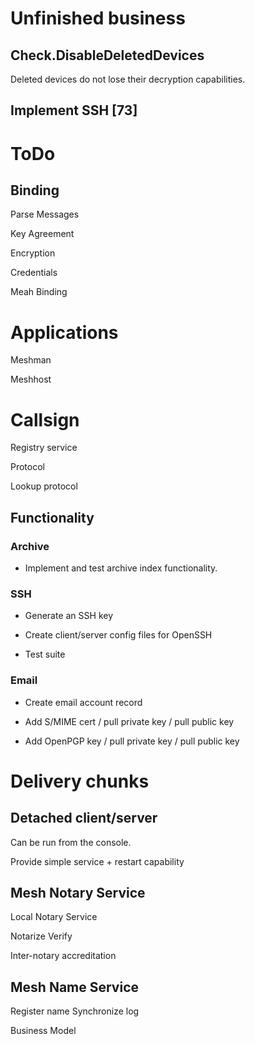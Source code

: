 ﻿# Unfinished business

## Check.DisableDeletedDevices

Deleted devices do not lose their decryption capabilities.

## Implement SSH  [73]


# ToDo

## Binding

Parse Messages

Key Agreement

Encryption

Credentials

Meah Binding


# Applications

Meshman

Meshhost


# Callsign

Registry service

Protocol

Lookup protocol







## Functionality 

### Archive

* Implement and test archive index functionality.


### SSH 

* Generate an SSH key

* Create client/server config files for OpenSSH

* Test suite

### Email

* Create email account record

* Add S/MIME cert / pull private key / pull public key

* Add OpenPGP key / pull private key / pull public key




# Delivery chunks

## Detached client/server

Can be run from the console.

Provide simple service + restart capability








## Mesh Notary Service

Local Notary Service

Notarize
Verify

Inter-notary accreditation

## Mesh Name Service

Register name
Synchronize log

Business Model